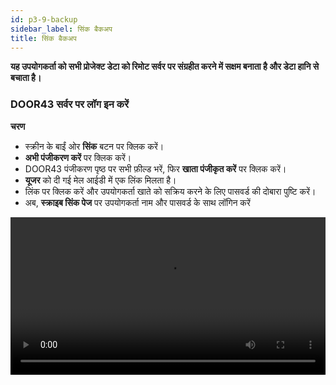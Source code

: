 ```yaml
---
id: p3-9-backup
sidebar_label: सिंक बैकअप
title: सिंक बैकअप
---
```

**यह उपयोगकर्ता को सभी प्रोजेक्ट डेटा को रिमोट सर्वर पर संग्रहीत करने में सक्षम बनाता है और डेटा हानि से बचाता है।**

### DOOR43 सर्वर पर लॉग इन करें

**चरण**

- स्क्रीन के बाईं ओर **सिंक** बटन पर क्लिक करें।
- **अभी पंजीकरण करें** पर क्लिक करें।
- DOOR43 पंजीकरण पृष्ठ पर सभी फ़ील्ड भरें, फिर **खाता पंजीकृत करें** पर क्लिक करें।
- **यूजर** को दी गई मेल आईडी में एक लिंक मिलता है।
- लिंक पर क्लिक करें और उपयोगकर्ता खाते को सक्रिय करने के लिए पासवर्ड की दोबारा पुष्टि करें।
- अब, **स्क्राइब सिंक पेज** पर उपयोगकर्ता नाम और पासवर्ड के साथ लॉगिन करें

<video controls src="/0.5.5/en-Logintotheserver.mov" width="100%" type="video/mov"/>

<p><h2></h2></p>

### क्लाउड सिंक

**चरण**

- अपने DOOR 43 खाते तक पहुंचने के लिए एक वैध उपयोगकर्ता नाम और पासवर्ड दर्ज करें।
- सभी मौजूदा उपयोगकर्ताओं की प्रोजेक्ट फ़ाइलें उपलब्ध होंगी।
- **सिंक** फलक से उस प्रोजेक्ट का चयन करें जिस पर आप काम करना चाहते हैं।
- वांछित प्रोजेक्ट का चयन करने के बाद सिंक फलक पर **क्लाउड सिंक** बटन पर क्लिक करें।
- एक प्रगति पट्टी दिखाई देगी, जो **सिंक** प्रक्रिया की स्थिति और पूर्णता दिखाएगी।
- एक बार प्रोजेक्ट सफलतापूर्वक सिंक हो जाने पर, इसे **क्लाउड प्रोजेक्ट्स** फलक के नीचे सूचीबद्ध किया जाएगा।

<video controls src="/0.5.5/en-cloudsync.mov" width="100%" type="video/mp4"/>

### सर्वर से प्रोजेक्ट को मर्ज करते समय एक बैकअप बनाना

**<i>यह प्रोजेक्ट प्रबंधकों और प्रशासकों के लिए है।</i>**

**चरण**

- सिस्टम सेटिंग में **Appdata** फ़ोल्डर में जाएँ।
- पिछला डेटा पुनर्प्राप्त करने के लिए, डेटा को कॉपी करें और पसंदीदा स्थान पर पेस्ट करें।

<video controls src="/assets/backups.mov" width="100%" type="video/mov"/>
<p> </p>

:::note टिप्पणी

- जब हम **सिंक** मर्ज ऑपरेशन करते हैं, तो बैकअप फ़ोल्डर में एक बैकअप जोड़ा जाता है, और वर्तमान में बैकअप की अधिकतम संख्या 5 है, पुराने बैकअप को सूची से बाहर कर दिया जाता है।
- प्रोजेक्ट को स्क्राइब में वापस आयात करते समय परस्पर मतभेद प्रोजेक्ट डेटा में त्रुटि हो सकती है। स्क्राइब इसे स्वचालित रूप से संभाल नहीं पाता है।
- जब उपयोगकर्ता को कोई त्रुटि संदेश प्राप्त होता है, तो उसे उपयोगकर्ता द्वारा हल किया जाना चाहिए।

:::
